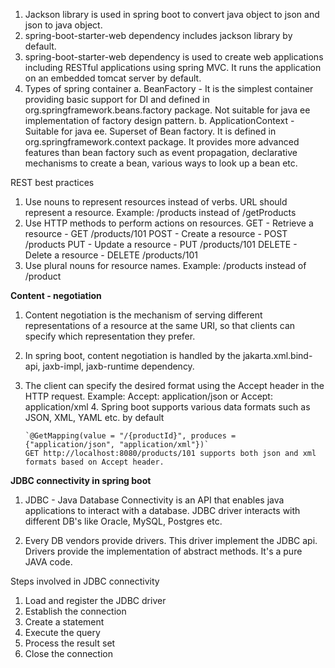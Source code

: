 1. Jackson library is used in spring boot to convert java object to json and json to java object.
2. spring-boot-starter-web dependency includes jackson library by default.
3. spring-boot-starter-web dependency is used to create web applications including RESTful applications using spring
   MVC. It runs the application on an embedded tomcat server by default.
4. Types of spring container
   a. BeanFactory - It is the simplest container providing basic support for DI and defined in
   org.springframework.beans.factory
   package. Not suitable for java ee implementation of factory design pattern.
   b. ApplicationContext - Suitable for java ee. Superset of Bean factory. It is defined in org.springframework.context
   package. It provides more advanced
   features than bean factory such as event propagation, declarative mechanisms to create a bean, various ways to look
   up
   a bean etc.

REST best practices

1. Use nouns to represent resources instead of verbs. URL should represent a resource.
   Example: /products instead of /getProducts
2. Use HTTP methods to perform actions on resources.
   GET - Retrieve a resource - GET /products/101
   POST - Create a resource - POST /products
   PUT - Update a resource - PUT /products/101
   DELETE - Delete a resource - DELETE /products/101
3. Use plural nouns for resource names.
   Example: /products instead of /product

**Content - negotiation**

1. Content negotiation is the mechanism of serving different representations of a resource at the same URI, so that
   clients
   can specify which representation they prefer.
2. In spring boot, content negotiation is handled by the jakarta.xml.bind-api, jaxb-impl, jaxb-runtime dependency.
3. The client can specify the desired format using the Accept header in the HTTP request.
   Example: Accept: application/json or Accept: application/xml
    4. Spring boot supports various data formats such as JSON, XML, YAML etc. by default

       `@GetMapping(value = "/{productId}", produces = {"application/json", "application/xml"})`
       GET http://localhost:8080/products/101 supports both json and xml formats based on Accept header.

**JDBC connectivity in spring boot**

1. JDBC - Java Database Connectivity is an API that enables java applications to interact with a database.
   JDBC driver interacts with different DB's like Oracle, MySQL, Postgres etc.

2. Every DB vendors provide drivers. This driver implement the JDBC api. Drivers provide the implementation of abstract
   methods. It's a pure JAVA code.

Steps involved in JDBC connectivity
1) Load and register the JDBC driver
2) Establish the connection
3) Create a statement
4) Execute the query
5) Process the result set
6) Close the connection